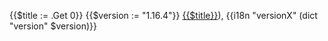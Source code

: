 {{$title := .Get 0}}
{{$version := "1.16.4"}}
[{{$title}}](https://rhvoice.org/download/RHVoice-{{$version}}.nvda-addon)),
{{i18n "versionX" (dict "version" $version)}}
